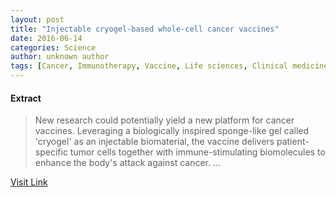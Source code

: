 ```yaml
---
layout: post
title: "Injectable cryogel-based whole-cell cancer vaccines"
date: 2016-06-14
categories: Science
author: unknown author
tags: [Cancer, Immunotherapy, Vaccine, Life sciences, Clinical medicine, Medical specialties, Health sciences, Biology, Medicine]
---
```





#### Extract
>New research could potentially yield a new platform for cancer vaccines. Leveraging a biologically inspired sponge-like gel called 'cryogel' as an injectable biomaterial, the vaccine delivers patient-specific tumor cells together with immune-stimulating biomolecules to enhance the body's attack against cancer. ...



[Visit Link](http://www.sciencedaily.com/releases/2015/08/150825125809.htm)


